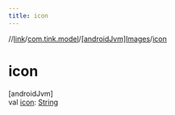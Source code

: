 ```yaml
---
title: icon
---
```

//[link](../../../index.html)/[com.tink.model](../index.html)/[[androidJvm]Images](index.html)/[icon](icon.html)



# icon



[androidJvm]\
val [icon](icon.html): [String](https://kotlinlang.org/api/latest/jvm/stdlib/kotlin/-string/index.html)





